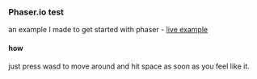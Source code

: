 ### Phaser.io test

an example I made to get started with phaser - [live example](https://moving-hvikbfqeib.now.sh/)

#### how

just press wasd to move around and hit space as soon as you feel like it.
